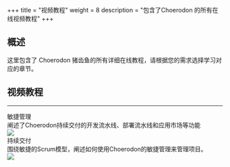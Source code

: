 ﻿+++
title = "视频教程"
weight = 8
description = "包含了Choerodon 的所有在线视频教程"
+++

## 概述

这里包含了 Choerodon 猪齿鱼的所有详细在线教程，请根据您的需求选择学习对应的章节。

## 视频教程
---
<div class="tutorial-img" id="tutorial-img">
    <div class="col-md-6 tutorial">
        <div class="title">敏捷管理</div>
        <div class="tutorial-content" data-src="XMzcxODAyODg0OA==">
            <div class="mask">
                <div class="description">阐述了Choerodon持续交付的开发流水线、部署流水线和应用市场等功能</div>
            </div>
            <img class="n-max" src="/docs/quick-start/video-tutorial/img/agile.jpg">
        </div>
    </div>
    <div class="col-md-6 tutorial">
        <div class="title">持续交付</div>
        <div class="tutorial-content" data-src="XMzcxNzcyNTY4MA==">
            <div class="mask">
                <div class="description">围绕敏捷的Scrum模型，阐述如何使用Choerodon的敏捷管理来管理项目。</div>
            </div>
            <img class="n-max" src="/docs/quick-start/video-tutorial/img/continuous-delivery.jpg">
        </div>
    </div>
</div>
<div class="tutorial-video" id="tutorial-video">
    <div class="bg"></div>
    <iframe src='' frameborder=0 allowfullscreen="true"></iframe>
    <div class="iconfont icon-guanbi"></div>
</div>
